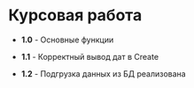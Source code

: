 # Курсовая работа
* **1.0** - Основные функции

* **1.1** - Корректный вывод дат в Create

* **1.2** - Подгрузка данных из БД реализована
